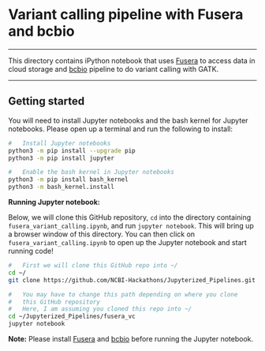 # Variant calling pipeline with Fusera and bcbio
---

This directory contains iPython notebook that uses [Fusera](https://github.com/mitre/fusera) to access data in cloud storage and [bcbio](https://bcbio-nextgen.readthedocs.io/en/latest/) pipeline to do variant calling with GATK.

---

## Getting started

You will need to install Jupyter notebooks and the bash kernel for Jupyter notebooks. Please open up a terminal and run the following to install:

```bash
#   Install Jupyter notebooks
python3 -m pip install --upgrade pip
python3 -m pip install jupyter

#   Enable the bash kernel in Jupyter notebooks
python3 -m pip install bash_kernel
python3 -m bash_kernel.install
```

**Running Jupyter notebook:**

Below, we will clone this GitHub repository, `cd` into the directory containing `fusera_variant_calling.ipynb`, and run `jupyter notebook`. This will bring up a browser window of this directory. You can then click on `fusera_variant_calling.ipynb` to open up the Jupyter notebook and start running code!

```bash
#   First we will clone this GitHub repo into ~/
cd ~/
git clone https://github.com/NCBI-Hackathons/Jupyterized_Pipelines.git

#   You may have to change this path depending on where you clone
#   this GitHub repository
#   Here, I am assuming you cloned this repo into ~/
cd ~/Jupyterized_Pipelines/fusera_vc
jupyter notebook
```

**Note:** Please install [Fusera](https://github.com/mitre/fusera) and [bcbio](https://bcbio-nextgen.readthedocs.io/en/latest/) before running the Jupyter notebook.
